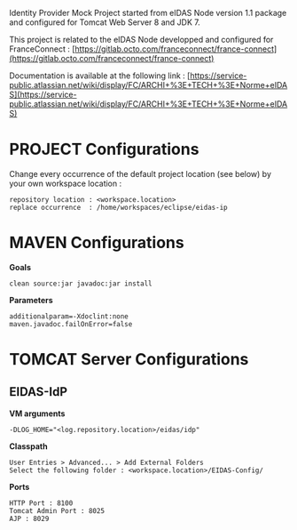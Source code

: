 
Identity Provider Mock Project started from eIDAS Node version 1.1 package and configured for Tomcat Web Server 8 and JDK 7.

This project is related to the eIDAS Node developped and configured for FranceConnect :
[https://gitlab.octo.com/franceconnect/france-connect](https://gitlab.octo.com/franceconnect/france-connect)

Documentation is available at the following link : 
[https://service-public.atlassian.net/wiki/display/FC/ARCHI+%3E+TECH+%3E+Norme+eIDAS](https://service-public.atlassian.net/wiki/display/FC/ARCHI+%3E+TECH+%3E+Norme+eIDAS)


PROJECT Configurations
=====================
Change every occurrence of the default project location (see below) by your own workspace location :

    repository location : <workspace.location>
    replace occurrence  : /home/workspaces/eclipse/eidas-ip


MAVEN Configurations
=====================

**Goals**

    clean source:jar javadoc:jar install

**Parameters**

    additionalparam=-Xdoclint:none
    maven.javadoc.failOnError=false


TOMCAT Server Configurations
=====================

EIDAS-IdP
--------------------
**VM arguments**

    -DLOG_HOME="<log.repository.location>/eidas/idp"

**Classpath**

    User Entries > Advanced... > Add External Folders
	Select the following folder : <workspace.location>/EIDAS-Config/

**Ports**

    HTTP Port : 8100
    Tomcat Admin Port : 8025
    AJP : 8029
